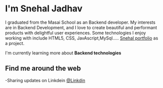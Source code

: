 <h1> I'm Snehal Jadhav </h1>
 I graduated from the Masai School as an Backend developer. My interests are in Backend Development, and I love to create beautiful and performant products with delightful user experiences. Some technologies I enjoy working with include HTML5, CSS, JavAscript,MySql.....
 <a href="https://drive.google.com/drive/folders/1lsyeVyGv5woIVyKQDbYOp2qqECRnnQAY"> Snehal portfolio</a> as a project.
 
 I'm currently learning more about <b> Backend technologies</b>
 <h2> Find me around the web </h2>
 -Sharing updates on Linkdein <a href="www.linkedin.com/in/snehal-jadhav-">@Linkdin</a>
